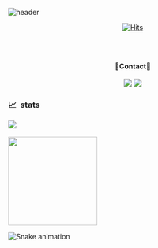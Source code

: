 <!--![header](https://capsule-render.vercel.app/api?type=waving&color=auto&height=250&section=header&text=wellcome👋&fontAlignY=40&fontSize=70)-->
![header](https://capsule-render.vercel.app/api?type=waving&color=auto&height=250&section=header&text=welcome👋&fontSize=70&animation=fadeIn&fontAlignY=38&desc=Seunghoon's%20GitHub%20Profile&descAlignY=55&descAlign=62)


<!--![Hits](https://hits.seeyoufarm.com/api/count/incr/badge.svg?url=https%3A%2F%2Fgithub.com%2FSeunghoon0326&count_bg=%23747272&title_bg=%232F2D2D&icon=&icon_color=%23E7E7E7&title=Views&edge_flat=false)-->
<div align="center"> 
  
[![Hits](https://hits.seeyoufarm.com/api/count/incr/badge.svg?url=https%3A%2F%2Fgithub.com%2Fdevpla&count_bg=%23888888&title_bg=%231F1F1F&icon=github.svg&icon_color=%23E7E7E7&title=Views&edge_flat=false)](https://hits.seeyoufarm.com)</div>
<br><br>

<p align="center">
<Strong>👤Contact👤</Strong><br>
  <br>
  <img src="https://img.shields.io/badge/seunghoonjang700@gmail.com-EA4335?style=flat-square&logo=Gmail&logoColor=white"/>
  <img src="https://img.shields.io/badge/discord-5865f2?style=flat-square&logo=discord&logoColor=white"/>
</p>

<!--<h3 align="center">
📈 &nbsp;My GitHub profile</h3>
<div align="center">
<a href="https://github.com/Seunghoon0326">
  <img height="180em" src="https://github-readme-stats.vercel.app/api?username=Seunghoon0326&show_icons=true&theme=radical" />
</a>
</div>-->

<h3>
  📈 &nbsp;stats
</h3>
  
<a href="s">
  <img src="https://github-readme-stats.vercel.app/api/top-langs/?username=Seunghoon0326&layout=compact&theme=radical">
</a>
<br>
<br>
<a href="s">
  <img height="180em" src="https://github-readme-stats.vercel.app/api?username=Seunghoon0326&show_icons=true&theme=radical" />
</a>




![Snake animation](https://github.com/thepiyushmalhotra/thepiyushmalhotra/blob/output/github-contribution-grid-snake.svg)

<!--
**Seunghoon0326/Seunghoon0326** is a ✨ _special_ ✨ repository because its `README.md` (this file) appears on your GitHub profile.

Here are some ideas to get you started:

- 🔭 I’m currently working on ...
- 🌱 I’m currently learning ...
- 👯 I’m looking to collaborate on ...
- 🤔 I’m looking for help with ...
- 💬 Ask me about ...
- 📫 How to reach me: ...
- 😄 Pronouns: ...
- ⚡ Fun fact: ...
-->
